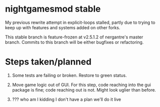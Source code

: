 # nightgamesmod stable

My previous rewrite attempt in explicit-loops stalled, partly due to trying to keep up with features and systems added on other forks.

This stable branch is feature-frozen at v2.5.1.2 of nergantre's master branch. Commits to this branch will be either bugfixes or refactoring.

# Steps taken/planned

1. Some tests are failing or broken. Restore to green status.

2. Move game logic out of GUI. For this step, code reaching into the gui package is fine; code reaching out is not. Might look uglier than before.

3. ??? who am I kidding I don't have a plan we'll do it live
